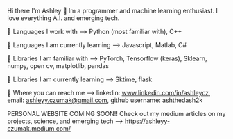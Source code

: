Hi there I'm Ashley 👋
Im a programmer and machine learning enthusiast. I love everything A.I. and emerging tech.

💫 Languages I work with --> Python (most familiar with), C++ 

💫 Languages I am currently learning --> Javascript, Matlab, C#

💫 Libraries I am familiar with --> PyTorch, Tensorflow (keras), Sklearn, numpy, open cv, matplotlib, pandas

💫 Libraries I am currently learning --> Sktime, flask

💫 Where you can reach me --> linkedin: www.linkedin.com/in/ashleycz, email: ashleyy.czumak@gmail.com, github username: ashthedash2k

PERSONAL WEBSITE COMING SOON!!
Check out my medium articles on my projects, science, and emerging tech --> https://ashleyy-czumak.medium.com/
